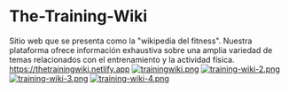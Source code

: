 # The-Training-Wiki
Sitio web que se presenta como la "wikipedia del fitness". Nuestra plataforma ofrece información exhaustiva sobre una amplia variedad de temas relacionados con el entrenamiento y la actividad física.
https://thetrainingwiki.netlify.app
[![trainingwiki.png](https://i.postimg.cc/DfPGfPmg/trainingwiki.png)](https://postimg.cc/V55vDMqr)
[![training-wiki-2.png](https://i.postimg.cc/YCwfjs8v/training-wiki-2.png)](https://postimg.cc/gnN6T4Cp)
[![training-wiki-3.png](https://i.postimg.cc/k5JQvR09/training-wiki-3.png)](https://postimg.cc/v4KxQT8S)
[![training-wiki-4.png](https://i.postimg.cc/xTm3f2Gr/training-wiki-4.png)](https://postimg.cc/0b8wnhHZ)
